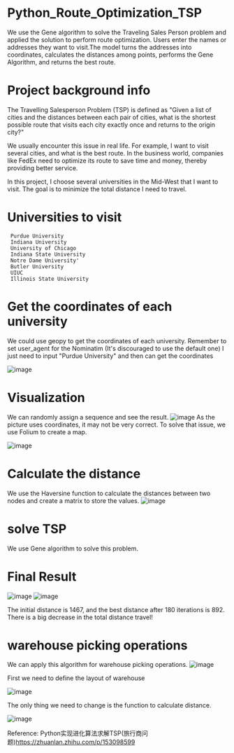 # Python_Route_Optimization_TSP
We use the Gene algorithm to solve the Traveling Sales Person problem and applied the solution to perform route optimization. Users enter the names or addresses they want to visit.The model turns the addresses into coordinates, calculates the distances among points, performs the Gene Algorithm, and returns the best route.

# Project background info
The Travelling Salesperson Problem (TSP) is defined as "Given a list of cities and the distances between each pair of cities, what is the shortest possible route that visits each city exactly once and returns to the origin city?"

We usually encounter this issue in real life. For example, I want to visit several cities, and what is the best route. In the business world, companies like FedEx need to optimize its route to save time and money, thereby providing better service.

In this project, I choose several universities in the Mid-West that I want to visit. The goal is to minimize the total distance I need to travel.

# Universities to visit
     Purdue University
     Indiana University
     University of Chicago
     Indiana State University
     Notre Dame University'
     Butler University
     UIUC
     Illinois State University

# Get the coordinates of each university
We could use geopy to get the coordinates of each university. Remember to set user_agent for the Nominatim (It's discouraged to use the default one)
I just need to input "Purdue University" and then can get the coordinates

![image](https://user-images.githubusercontent.com/58899897/194602340-cc77479b-f9d1-44ae-8543-3df01dc888e6.png)

# Visualization
We can randomly assign a sequence and see the result. 
![image](https://user-images.githubusercontent.com/58899897/194605753-76f918d9-c6a6-4092-878c-ad67db609070.png)
As the picture uses coordinates, it may not be very correct. To solve that issue, we use Folium to create a map.

![image](https://user-images.githubusercontent.com/58899897/194609537-082241d9-8e30-4c53-9803-ef5a9e1a59e3.png)

# Calculate the distance
We use the Haversine function to calculate the distances between two nodes and create a matrix to store the values.
![image](https://user-images.githubusercontent.com/58899897/194611763-e34645db-ea72-41a2-9e75-8add2416e279.png)


# solve TSP 
We use Gene algorithm to solve this problem.

# Final Result
![image](https://user-images.githubusercontent.com/58899897/194611038-406f7274-f2cc-4a7f-beca-9cf357c5587c.png)
![image](https://user-images.githubusercontent.com/58899897/194610914-47f499d9-a7e1-4b71-81c3-2546974420c3.png)

The initial distance is 1467, and the best distance after 180 iterations is 892. There is a big decrease in the total distance travel!

# warehouse picking operations
We can apply this algorithm for warehouse picking operations. 
![image](https://user-images.githubusercontent.com/58899897/198854345-37982041-5955-4084-93cb-92cee62bc4ca.png)

First we need to define the layout of warehouse

![image](https://user-images.githubusercontent.com/58899897/198861053-b93a60e8-63de-4853-8c49-6cf510f204e0.png)

The only thing we need to change is the function to calculate distance.

![image](https://user-images.githubusercontent.com/58899897/198854398-a91c8543-c8de-4df2-bca9-ad0cffc15eff.png)


Reference:
Python实现进化算法求解TSP(旅行商问题)https://zhuanlan.zhihu.com/p/153098599

